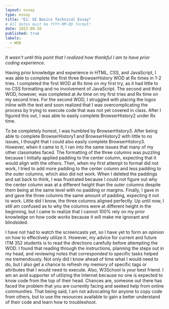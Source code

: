 ```yaml
---
layout: essay
type: essay
title: "E1: UI Basics Technical Essay"
# All dates must be YYYY-MM-DD format!
date: 2022-09-10
published: true
labels:
  - WOD
---
```


*It wasn't until this point that I realized how thankful I am to have prior coding experience.*

Having prior knowledge and experience in HTML, CSS, and JavaScript, I was able to complete the first three BrowserHistory WOD at Rx times in 1-2 tries. I completed the first WOD at Rx time on my first try, as it had little to no CSS formatting and no involvement of JavaScript. The second and third WOD, however, was completed at Av time on my first tries and Rx time on my second tries. For the second WOD, I struggled with placing the logos inline with the text and soon realized that I was overcomplicating the process by trying to execute code that was not yet covered in class. After I figured this out, I was able to easily complete BrowserHistory2 under Rx time. 

To be completely honest, I was humbled by BrowserHistory3. After being able to complete BrowserHistory1 and BrowserHistory2 with little to no issues, I thought that I could also easily complete BrowserHistory3. However, when it came to it, I ran into the same issues that many of my other classmates faced. The formatting of the three columns was puzzling because I initially applied padding to the center column, expecting that it would align with the others. Then, when my first attempt to format did not work, I tried to add more padding to the center column and less padding to the outer columns, which also did not work. When I deleted the paddings and sat back to think, I was frustrated because I could not figure out why the center column was at a different height than the outer columns despite them being at the same level with no padding or margins. Finally, I gave in and gave the three columns the same amount of padding, expecting it not to work. Little did I know, the three columns aligned perfectly. Up until now, I still am confused as to why the columns were at different height in the beginning, but I came to realize that I cannot 100% rely on my prior knowledge on how code works because it will make me ignorant and blindsided. 

I have not had to watch the screencasts yet, so I have yet to form an opinion on how to effectively utilize it. However, my advice for current and future ITM 352 students is to read the directions carefully before attempting the WOD. I found that reading through the instructions, planning the steps out in my head, and reviewing notes that corresponded to specific tasks helped me tremendously. Not only did I know ahead of time what I would need to do, but I also get a chance to refresh my memory of specific tags or attributes that I would need to execute. Also, W3School is your best friend. I am an avid supporter of utilizing the Internet because no one is expected to know code from the top of their head. Chances are, someone out there has faced the problem that you are currently facing and seeked help from online communities. That being said, I am not advocating for anyone to copy code from others, but to use the resources available to gain a better understand of their code and learn how to troubleshoot. 
